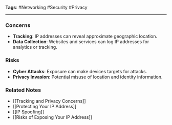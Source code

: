 **Tags**: #Networking #Security #Privacy

---

### Concerns

- **Tracking**: IP addresses can reveal approximate geographic location.
- **Data Collection**: Websites and services can log IP addresses for analytics or tracking.

### Risks

- **Cyber Attacks**: Exposure can make devices targets for attacks.
- **Privacy Invasion**: Potential misuse of location and identity information.

### Related Notes

- [[Tracking and Privacy Concerns]]
- [[Protecting Your IP Address]]
- [[IP Spoofing]]
- [[Risks of Exposing Your IP Address]]